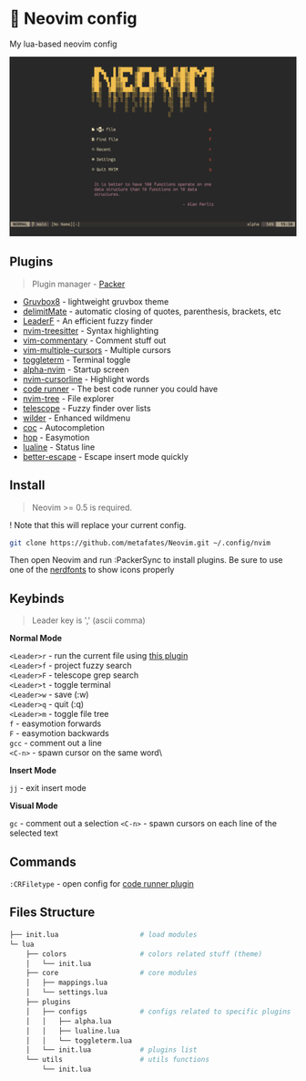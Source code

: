 # 📝 Neovim config

My lua-based neovim config

![screenshot](./screenshots/1.png)

## Plugins

> Plugin manager - [Packer](https://github.com/wbthomason/packer.nvim)

-   [Gruvbox8](https://github.com/lifepillar/vim-gruvbox8) - lightweight gruvbox theme
-   [delimitMate](https://github.com/Raimondi/delimitMate) - automatic closing of quotes, parenthesis, brackets, etc
-   [LeaderF](https://github.com/Yggdroot/LeaderF) - An efficient fuzzy finder
-   [nvim-treesitter](https://github.com/nvim-treesitter/nvim-treesitter) - Syntax highlighting
-   [vim-commentary](https://github.com/tpope/vim-commentary) - Comment stuff out
-   [vim-multiple-cursors](https://github.com/terryma/vim-multiple-cursors) - Multiple cursors
-   [toggleterm](https://github.com/akinsho/toggleterm.nvim) - Terminal toggle
-   [alpha-nvim](https://github.com/goolord/alpha-nvim) - Startup screen
-   [nvim-cursorline](https://github.com/yamatsum/nvim-cursorline) - Highlight words
-   [code runner](https://github.com/CRAG666/code_runner.nvim) - The best code runner you could have
-   [nvim-tree](https://github.com/kyazdani42/nvim-tree.lua) - File explorer
-   [telescope](https://github.com/nvim-telescope/telescope.nvim) - Fuzzy finder over lists
-   [wilder](https://github.com/gelguy/wilder.nvim) - Enhanced wildmenu
-   [coc](https://github.com/neoclide/coc.nvim) - Autocompletion
-   [hop](https://github.com/phaazon/hop.nvim) - Easymotion
-   [lualine](https://github.com/nvim-lualine/lualine.nvim) - Status line
-   [better-escape](https://github.com/max397574/better-escape.nvim) - Escape insert mode quickly

## Install

> Neovim >= 0.5 is required.

! Note that this will replace your current config.

```bash
git clone https://github.com/metafates/Neovim.git ~/.config/nvim
```

Then open Neovim and run :PackerSync to install plugins.
Be sure to use one of the [nerdfonts](https://github.com/ryanoasis/nerd-fonts) to show icons properly

## Keybinds

> Leader key is ',' (ascii comma)

**Normal Mode**

`<Leader>r` - run the current file using [this plugin](https://github.com/CRAG666/code_runner.nvim)\
`<Leader>f` - project fuzzy search\
`<Leader>F` - telescope grep search\
`<Leader>t` - toggle terminal\
`<Leader>w` - save (:w)\
`<Leader>q` - quit (:q)\
`<Leader>m` - toggle file tree\
`f` - easymotion forwards\
`F` - easymotion backwards\
`gcc` - comment out a line\
`<C-n>` - spawn cursor on the same word\

**Insert Mode**

`jj` - exit insert mode

**Visual Mode**

`gc` - comment out a selection
`<C-n>` - spawn cursors on each line of the selected text

## Commands

`:CRFiletype` - open config for [code runner plugin](https://github.com/CRAG666/code_runner.nvim)

## Files Structure

```bash
├── init.lua                    # load modules
└─ lua
    ├── colors                  # colors related stuff (theme)
    │   └── init.lua  
    ├── core                    # core modules
    │   ├── mappings.lua
    │   └── settings.lua
    ├── plugins
    │   ├── configs             # configs related to specific plugins
    │   │   ├── alpha.lua
    │   │   ├── lualine.lua
    │   │   └── toggleterm.lua
    │   └── init.lua            # plugins list
    └── utils                   # utils functions
        └── init.lua
```
